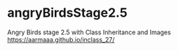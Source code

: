 # angryBirdsStage2.5
Angry Birds stage 2.5 with Class Inheritance and Images
https://aarmaaa.github.io/inclass_27/
